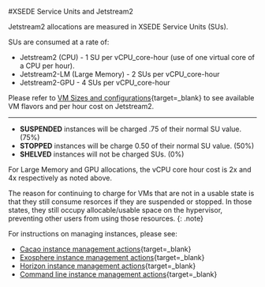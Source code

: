 #XSEDE Service Units and Jetstream2

Jetstream2 allocations are measured in XSEDE Service Units (SUs).

SUs are consumed at a rate of:

*   Jetstream2 (CPU) - 1 SU per vCPU_core-hour (use of one virtual core of a CPU per hour).
*   Jetstream2-LM (Large Memory) - 2 SUs per vCPU_core-hour
*   Jetstream2-GPU - 4 SUs per vCPU_core-hour

Please refer to [VM Sizes and configurations](../general/vmsizes.md){target=_blank} to see available VM flavors and per hour cost on Jetstream2.

---

* **SUSPENDED** instances will be charged .75 of their normal SU value. (75%)
* **STOPPED** instances will be charge 0.50 of their normal SU value. (50%)
* **SHELVED** instances will not be charged SUs. (0%)

For Large Memory and GPU allocations, the vCPU core hour cost is 2x and 4x respectively as noted above.

The reason for continuing to charge for VMs that are not in a usable state is that they still consume resorces if they are suspended or stopped. In those states, they still occupy allocable/usable space on the hypervisor, preventing other users from using those resources.
{: .note}

For instructions on managing instances, please see:

* [Cacao instance management actions](../ui/cacao/deployments.md){target=_blank}
* [Exosphere instance management actions](../ui/exo/manage.md){target=_blank}
* [Horizon instance management actions](../ui/horizon/manage.md){target=_blank}
* [Command line instance management actions](../ui/cli/manage.md){target=_blank}
